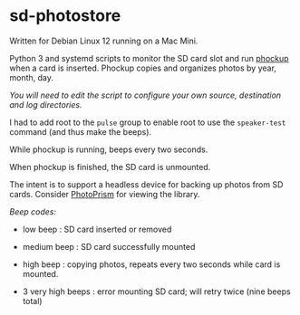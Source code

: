 # sd-photostore

Written for Debian Linux 12 running on a Mac Mini.

Python 3 and systemd scripts to monitor the SD card slot and run [phockup](https://github.com/ivandokov/phockup)
when a card is inserted.  Phockup copies and organizes photos by year, month, day.  

_You will need to edit the script to configure your own source, destination and log directories._

I had to add root to the `pulse` group to enable root to use the `speaker-test` command (and thus make the beeps).

While phockup is running, beeps every two seconds.

When phockup is finished, the SD card is unmounted.

The intent is to support a headless device for backing up photos from SD cards.  Consider [PhotoPrism](https://www.photoprism.app/)
for viewing the library.


_Beep codes:_

- low beep :  SD card inserted or removed
- medium beep : SD card successfully mounted
- high beep : copying photos, repeats every two seconds while card is mounted.

- 3 very high beeps : error mounting SD card; will retry twice (nine beeps total)


